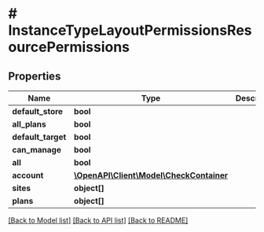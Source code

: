 # # InstanceTypeLayoutPermissionsResourcePermissions

## Properties

Name | Type | Description | Notes
------------ | ------------- | ------------- | -------------
**default_store** | **bool** |  | [optional]
**all_plans** | **bool** |  | [optional]
**default_target** | **bool** |  | [optional]
**can_manage** | **bool** |  | [optional]
**all** | **bool** |  | [optional]
**account** | [**\OpenAPI\Client\Model\CheckContainer**](CheckContainer.md) |  | [optional]
**sites** | **object[]** |  | [optional]
**plans** | **object[]** |  | [optional]

[[Back to Model list]](../../README.md#models) [[Back to API list]](../../README.md#endpoints) [[Back to README]](../../README.md)
